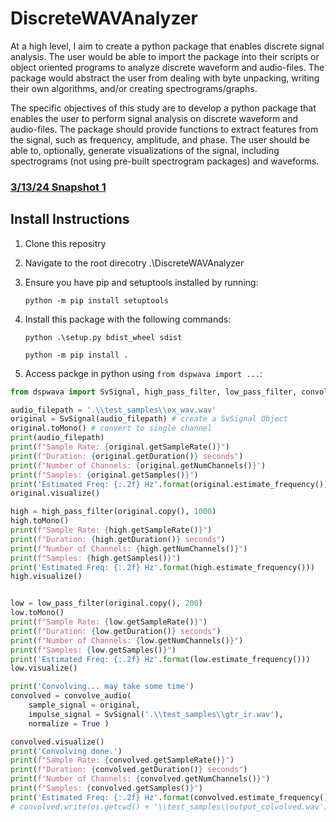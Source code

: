 # DiscreteWAVAnalyzer

At a high level, I aim to create a python package that enables discrete signal analysis. The user would be able to import the package
into their scripts or object oriented programs to analyze discrete waveform and audio-files. The package would abstract the user from
dealing with byte unpacking, writing their own algorithms, and/or creating spectrograms/graphs.

The specific objectives of this study are to develop a python package that enables the user to perform signal analysis on discrete
waveform and audio-files. The package should provide functions to extract features from the signal, such as frequency, amplitude, and
phase. The user should be able to, optionally, generate visualizations of the signal, including spectrograms (not using pre-built
spectrogram packages) and waveforms.


### [3/13/24 Snapshot 1](https://github.com/snhig/DiscreteWAVAnalyzer/wiki/Snapshot-1)

## Install Instructions

1. Clone this repositry
2. Navigate to the root direcotry .\DiscreteWAVAnalyzer
3. Ensure you have pip and setuptools installed by running:

    `python -m pip install setuptools`
    
4. Install this package with the following commands:
   
    `python .\setup.py bdist_wheel sdist`

    `python -m pip install .`

5. Access packge in python using `from dspwava import ...`:
        
```python
from dspwava import SvSignal, high_pass_filter, low_pass_filter, convolve_audio

audio_filepath = '.\\test_samples\\ex_wav.wav'
original = SvSignal(audio_filepath) # create a SvSignal Object
original.toMono() # convert to single channel
print(audio_filepath)
print(f"Sample Rate: {original.getSampleRate()}")
print(f"Duration: {original.getDuration()} seconds")
print(f"Number of Channels: {original.getNumChannels()}")
print(f"Samples: {original.getSamples()}")
print('Estimated Freq: {:.2f} Hz'.format(original.estimate_frequency()))
original.visualize()

high = high_pass_filter(original.copy(), 1000)
high.toMono()
print(f"Sample Rate: {high.getSampleRate()}")
print(f"Duration: {high.getDuration()} seconds")
print(f"Number of Channels: {high.getNumChannels()}")
print(f"Samples: {high.getSamples()}")
print('Estimated Freq: {:.2f} Hz'.format(high.estimate_frequency()))
high.visualize()


low = low_pass_filter(original.copy(), 200)
low.toMono()
print(f"Sample Rate: {low.getSampleRate()}")
print(f"Duration: {low.getDuration()} seconds")
print(f"Number of Channels: {low.getNumChannels()}")
print(f"Samples: {low.getSamples()}")
print('Estimated Freq: {:.2f} Hz'.format(low.estimate_frequency()))
low.visualize()

print('Convolving... may take some time')
convolved = convolve_audio(
    sample_signal = original, 
    impulse_signal = SvSignal('.\\test_samples\\gtr_ir.wav'), 
    normalize = True )

convolved.visualize()
print('Convolving done.')
print(f"Sample Rate: {convolved.getSampleRate()}")
print(f"Duration: {convolved.getDuration()} seconds")
print(f"Number of Channels: {convolved.getNumChannels()}")
print(f"Samples: {convolved.getSamples()}")
print('Estimated Freq: {:.2f} Hz'.format(convolved.estimate_frequency()))
# convolved.write(os.getcwd() + '\\test_samples\\output_colvolved.wav') 

```